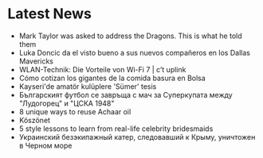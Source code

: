 # Latest News
-  Mark Taylor was asked to address the Dragons. This is what he told them
-  Luka Doncic da el visto bueno a sus nuevos compañeros en los Dallas Mavericks
-  WLAN-Technik: Die Vorteile von Wi-Fi 7 | c’t uplink
-  Cómo cotizan los gigantes de la comida basura en Bolsa
-  Kayseri'de amatör kulüplere 'Sümer' tesis
-  Българският футбол се завръща с мач за Суперкупата между "Лудогорец" и "ЦСКА 1948"
-  8 unique ways to reuse Achaar oil
-  Köszönet
-  5 style lessons to learn from real-life celebrity bridesmaids
-  Украинский безэкипажный катер, следовавший к Крыму, уничтожен в Черном море
